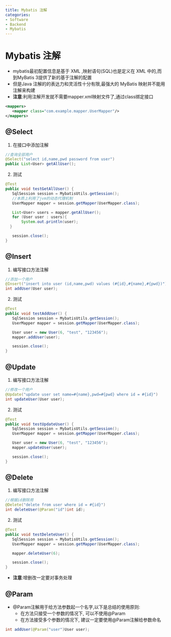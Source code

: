 ```yaml
---
title: Mybatis 注解
categories:
- Software
- Backend
- Mybatis
---
```

# Mybatis 注解

- mybatis最初配置信息是基于 XML ,映射语句(SQL)也是定义在 XML 中的,而到MyBatis 3提供了新的基于注解的配置
- 但是Java 注解的的表达力和灵活性十分有限,最强大的 MyBatis 映射并不能用注解来构建
- **注意**:利用注解开发就不需要mapper.xml映射文件了,通过class绑定接口

```xml
<mappers>
   <mapper class="com.example.mapper.UserMapper"/>
</mappers>
```

## @Select

1. 在接口中添加注解

```java
//查询全部用户
@Select("select id,name,pwd password from user")
public List<User> getAllUser();
```

2. 测试

```java
@Test
public void testGetAllUser() {
   SqlSession session = MybatisUtils.getSession();
   //本质上利用了jvm的动态代理机制
   UserMapper mapper = session.getMapper(UserMapper.class);

   List<User> users = mapper.getAllUser();
   for (User user : users){
       System.out.println(user);
  }

   session.close();
}
```

## @Insert

1. 编写接口方法注解

```java
//添加一个用户
@Insert("insert into user (id,name,pwd) values (#{id},#{name},#{pwd})")
int addUser(User user);
```

2. 测试

```java
@Test
public void testAddUser() {
   SqlSession session = MybatisUtils.getSession();
   UserMapper mapper = session.getMapper(UserMapper.class);

   User user = new User(6, "test", "123456");
   mapper.addUser(user);

   session.close();
}
```

## @Update

1. 编写接口方法注解

```java
//修改一个用户
@Update("update user set name=#{name},pwd=#{pwd} where id = #{id}")
int updateUser(User user);
```

2. 测试

```java
@Test
public void testUpdateUser() {
   SqlSession session = MybatisUtils.getSession();
   UserMapper mapper = session.getMapper(UserMapper.class);

   User user = new User(6, "test", "123456");
   mapper.updateUser(user);

   session.close();
}
```

## @Delete

1. 编写接口方法注解

```java
//根据id删除用
@Delete("delete from user where id = #{id}")
int deleteUser(@Param("id")int id);
```

2. 测试

```java
@Test
public void testDeleteUser() {
   SqlSession session = MybatisUtils.getSession();
   UserMapper mapper = session.getMapper(UserMapper.class);

   mapper.deleteUser(6);

   session.close();
}
```

- **注意**:增删改一定要对事务处理

## @Param

- @Param注解用于给方法参数起一个名字,以下是总结的使用原则:
    - 在方法只接受一个参数的情况下, 可以不使用@Param
    - 在方法接受多个参数的情况下, 建议一定要使用@Param注解给参数命名

```java
int addUser(@Param("user")User user);
```
